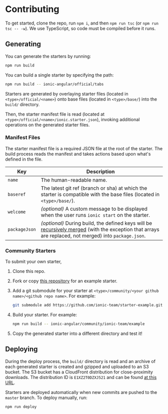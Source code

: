 # Contributing

To get started, clone the repo, run `npm i`, and then `npm run tsc` (or `npm run
tsc -- -w`). We use TypeScript, so code must be compiled before it runs.

## Generating

You can generate the starters by running:

```bash
npm run build
```

You can build a single starter by specifying the path:

```bash
npm run build -- ionic-angular/official/tabs
```

Starters are generated by overlaying starter files (located in
`<type>/official/<name>`) onto base files (located in `<type>/base/`) into the
`build/` directory.

Then, the starter manifest file is read (located at
`<type>/official/<name>/ionic.starter.json`), invoking additional operations on
the generated starter files.

### Manifest Files

The starter manifest file is a required JSON file at the root of the starter.
The build process reads the manifest and takes actions based upon what's defined
in the file.

| Key           | Description
|---------------|-------------
| `name`        | The human-readable name.
| `baseref`     | The latest git ref (branch or sha) at which the starter is compatible with the base files (located in `<type>/base/`).
| `welcome`     | _(optional)_ A custom message to be displayed when the user runs `ionic start` on the starter.
| `packageJson` | _(optional)_ During build, the defined keys will be [recursively merged](https://lodash.com/docs/4.17.4#merge) (with the exception that arrays are replaced, not merged) into `package.json`.

### Community Starters

To submit your own starter,

1. Clone this repo.
1. Fork or copy [this repository](https://github.com/ionic-team/starter-example)
   for an example starter.
1. Add a git submodule for your starter at `<type>/community/<your github
   name>/<github repo name>`. For example:

    ```bash
    git submodule add https://github.com/ionic-team/starter-example.git ionic-angular/community/ionic-team/example
    ```

1. Build your starter. For example:

    ```bash
    npm run build -- ionic-angular/community/ionic-team/example
    ```

1. Copy the generated starter into a different directory and test it!

## Deploying

During the deploy process, the `build/` directory is read and an archive of each
generated starter is created and gzipped and uploaded to an S3 bucket. The S3
bucket has a CloudFront distribution for close-proximity downloads. The
distribution ID is `E1XZ2T0DZXJ521` and can be found [at this
URL](https://d2ql0qc7j8u4b2.cloudfront.net).

Starters are deployed automatically when new commits are pushed to the `master`
branch. To deploy manually, run:

```bash
npm run deploy
```
